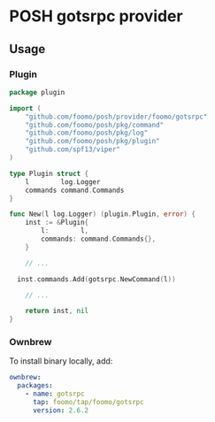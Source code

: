 # POSH gotsrpc provider

## Usage

### Plugin

```go
package plugin

import (
	"github.com/foomo/posh/provider/foomo/gotsrpc"
	"github.com/foomo/posh/pkg/command"
	"github.com/foomo/posh/pkg/log"
	"github.com/foomo/posh/pkg/plugin"
	"github.com/spf13/viper"
)

type Plugin struct {
	l        log.Logger
	commands command.Commands
}

func New(l log.Logger) (plugin.Plugin, error) {
	inst := &Plugin{
		l:        l,
		commands: command.Commands{},
	}

	// ...

  inst.commands.Add(gotsrpc.NewCommand(l))

	// ...

	return inst, nil
}
```

### Ownbrew

To install binary locally, add:

```yaml
ownbrew:
  packages:
    - name: gotsrpc
      tap: foomo/tap/foomo/gotsrpc
      version: 2.6.2
```
